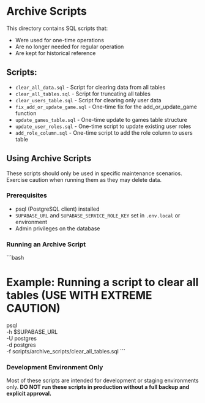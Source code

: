 # Archive Scripts

This directory contains SQL scripts that:
- Were used for one-time operations
- Are no longer needed for regular operation
- Are kept for historical reference

## Scripts:

- `clear_all_data.sql` - Script for clearing data from all tables
- `clear_all_tables.sql` - Script for truncating all tables
- `clear_users_table.sql` - Script for clearing only user data
- `fix_add_or_update_game.sql` - One-time fix for the add_or_update_game function
- `update_games_table.sql` - One-time update to games table structure
- `update_user_roles.sql` - One-time script to update existing user roles
- `add_role_column.sql` - One-time script to add the role column to users table

## Using Archive Scripts

These scripts should only be used in specific maintenance scenarios. Exercise caution when running them as they may delete data.

### Prerequisites
- psql (PostgreSQL client) installed
- `SUPABASE_URL` and `SUPABASE_SERVICE_ROLE_KEY` set in `.env.local` or environment
- Admin privileges on the database

### Running an Archive Script

\`\`\`bash
# Example: Running a script to clear all tables (USE WITH EXTREME CAUTION)
psql \
  -h $SUPABASE_URL \
  -U postgres \
  -d postgres \
  -f scripts/archive_scripts/clear_all_tables.sql
\`\`\`

### Development Environment Only

Most of these scripts are intended for development or staging environments only. 
**DO NOT run these scripts in production without a full backup and explicit approval.**
